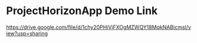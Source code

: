 # ProjectHorizonApp Demo Link
https://drive.google.com/file/d/1chy20PHiVjFXOgMZWQY18MqkNABicmsl/view?usp=sharing
